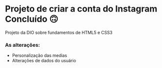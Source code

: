 # Projeto de criar a conta do Instagram Concluído 🙃

Projeto da DIO sobre fundamentos de HTML5 e CSS3 

### As alterações:

* Personalização das medias
* Alterações de dados do usuário
